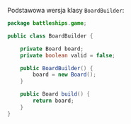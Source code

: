 Podstawowa wersja klasy `BoardBuilder`:

```java
package battleships.game;

public class BoardBuilder {

    private Board board;
    private boolean valid = false;

    public BoardBuilder() {
        board = new Board();
    }

    public Board build() {
        return board;
    }
}
```